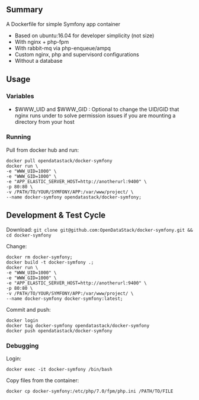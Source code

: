 ## Summary

A Dockerfile for simple Symfony app container

- Based on ubuntu:16.04 for developer simplicity (not size)
- With nginx + php-fpm
- With rabbit-mq via php-enqueue/ampq
- Custom nginx, php and supervisord configurations
- Without a database

## Usage

### Variables

- $WWW_UID and $WWW_GID : Optional to change the UID/GID that nginx runs under to
solve permission issues if you are mounting a directory from your host

### Running

Pull from docker hub and run:

```
docker pull opendatastack/docker-symfony
docker run \
-e "WWW_UID=1000" \
-e "WWW_GID=1000" \
-e "APP_ELASTIC_SERVER_HOST=http://anotherurl:9400" \
-p 80:80 \
-v /PATH/TO/YOUR/SYMFONY/APP:/var/www/project/ \
--name docker-symfony opendatastack/docker-symfony;
```

## Development & Test Cycle

Download: ```git clone git@github.com:OpenDataStack/docker-symfony.git && cd docker-symfony```

Change:

```
docker rm docker-symfony;
docker build -t docker-symfony .;
docker run \
-e "WWW_UID=1000" \
-e "WWW_GID=1000" \
-e "APP_ELASTIC_SERVER_HOST=http://anotherurl:9400" \
-p 80:80 \
-v /PATH/TO/YOUR/SYMFONY/APP:/var/www/project/ \
--name docker-symfony docker-symfony:latest;
```

Commit and push:

```
docker login
docker tag docker-symfony opendatastack/docker-symfony
docker push opendatastack/docker-symfony
```

### Debugging

Login:

```
docker exec -it docker-symfony /bin/bash
```

Copy files from the container:

```
docker cp docker-symfony:/etc/php/7.0/fpm/php.ini /PATH/TO/FILE
```
